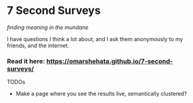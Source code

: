 # 7 Second Surveys

_finding meaning in the mundane_ 

I have questions I think a lot about, and I ask them anonymously to my friends, and the internet.

### Read it here: https://omarshehata.github.io/7-second-surveys/

TODOs

- Make a page where you see the results live, semantically clustered?
